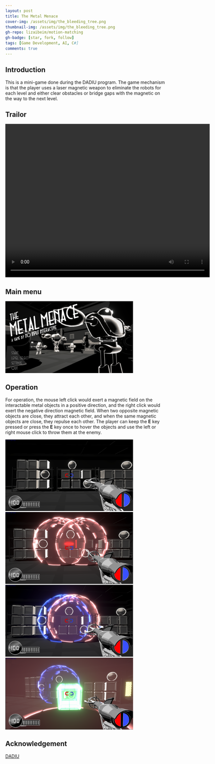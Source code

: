 ```yaml
---
layout: post
title: The Metal Menace
cover-img: /assets/img/the_bleeding_tree.png
thumbnail-img: /assets/img/the_bleeding_tree.png
gh-repo: lizaibeim/motion-matching
gh-badge: [star, fork, follow]
tags: [Game Development, AI, C#]
comments: true
---
```


## Introduction
This is a mini-game done during the DADIU program. The game mechanism is that the player uses a laser magnetic weapon to eliminate the robots for each level and either clear obstacles or bridge gaps with the magnetic on the way to the next level.

## Trailor
<video width="640" height="480" controls>
  <source src="/assets/video/the metal menace intro.mp4" type="video/mp4">
Your browser does not support the video tag.
</video>

## Main menu
<img src="/assets/img/the-metal-menace-main-menu.png" alt="main menu" width="400" class="center"/>

## Operation
For operation, the mouse left click would exert a magnetic field on the interactable metal objects in a positive direction, and the right click would exert the negative direction magnetic field. When two opposite magnetic objects are close, they attract each other, and when the same magnetic objects are close, they repulse each other.
The player can keep the **E** key pressed or press the **E** key once to hover the objects and use the left or right mouse click to throw them at the enemy.

<img src="/assets/img/the-metal-menace-op1.png" alt="operation 1" width="400" class="center"/>

<img src="/assets/img/the-metal-menace-op2.png" alt="operation 2" width="400" class="center"/>

<img src="/assets/img/the-metal-menace-op3.png" alt="operation 3" width="400" class="center"/>

<img src="/assets/img/the-metal-menace-op4.png" alt="operation 4" width="400" class="center"/>

## Acknowledgement
[DADIU](http://www.dadiu.dk/bleedingtree)
